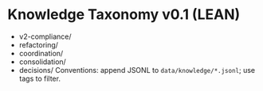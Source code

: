 # Knowledge Taxonomy v0.1 (LEAN)
- v2-compliance/
- refactoring/
- coordination/
- consolidation/
- decisions/
Conventions: append JSONL to `data/knowledge/*.jsonl`; use tags to filter.

